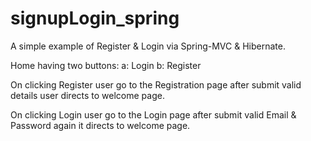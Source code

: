 # signupLogin_spring

A simple example of Register & Login via Spring-MVC & Hibernate.

Home having two buttons: 
  a: Login
  b: Register
  
On clicking Register user go to the Registration page after submit valid details user directs to welcome page.

On clicking Login user go to the Login page after submit valid Email & Password again it directs to welcome page.
